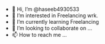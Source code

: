 - 👋 Hi, I’m @haseeb4930533
- 👀 I’m interested in Freelancing wrk.
- 🌱 I’m currently learning Freelancing
- 💞️ I’m looking to collaborate on ...
- 📫 How to reach me ...

<!---
haseeb4930533/haseeb4930533 is a ✨ special ✨ repository because its `README.md` (this file) appears on your GitHub profile.
You can click the Preview link to take a look at your changes.
--->
